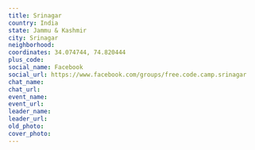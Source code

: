 ```yaml
---
title: Srinagar
country: India
state: Jammu & Kashmir
city: Srinagar
neighborhood: 
coordinates: 34.074744, 74.820444
plus_code:
social_name: Facebook
social_url: https://www.facebook.com/groups/free.code.camp.srinagar
chat_name:
chat_url:
event_name:
event_url:
leader_name:
leader_url:
old_photo: 
cover_photo:
---
```

